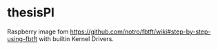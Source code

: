 thesisPI
========
Raspberry image fom https://github.com/notro/fbtft/wiki#step-by-step-using-fbtft with builtin Kernel Drivers.

